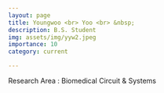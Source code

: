 ```yaml
---
layout: page
title: Youngwoo <br> Yoo <br> &nbsp;
description: B.S. Student
img: assets/img/yyw2.jpeg
importance: 10
category: current

---
```


Research Area : Biomedical Circuit & Systems

